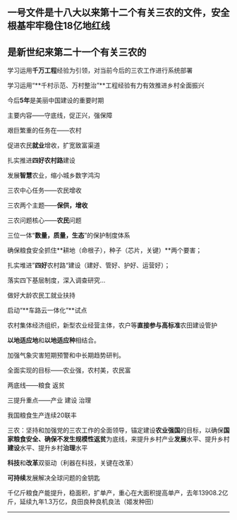 ## 一号文件是十八大以来第十二个有关三农的文件，安全根基牢牢稳住18亿地红线

## 是新世纪来第二十一个有关三农的

学习运用**千万工程**经验为引领，对当前今后的三农工作进行系统部署

学习运用“**千村示范、万村整治”**工程经验有力有效推进乡村全面振兴

今后**5年**是美丽中国建设的重要时期

主要内容——守底线，促正兴，强保障

艰巨繁重的任务在——农村

促进农民**就业**增收，扩宽致富渠道

扎实推进**四好农村路**建设

发展**智慧**农业，缩小城乡数字鸿沟

三农中心任务——农民增收

三农两个主题——**保供，增收**

三农问题核心——**农民**问题

三位一体“**数量，质量，生态**”的保护制度体系

确保粮食安全抓住**耕地（命根子），种子（芯片，关键）**两个要害；

扎实堆进”**四好**农村路“建设（建好、管好、护好、运营好）；

落实四下基层制度，深入调查研究...

做好大龄农民工就业扶持

启动“**车路云一体化”**试点

农村集体经济组织，新型农业经营主体，农户等**直接参与高标准**农田建设管护

**以地适应地**和**以地适应种**相结合。

加强气象灾害短期预警和中长期趋势研判。

全面实现的目标——农业强，农村美，农民富

两底线——粮食 返贫

三提升重点——产业 建设 治理

我国粮食生产连续20联丰

三农：坚持和加强党的三农工作的全面领导，锚定建设**农业强国**的目标，以确保**国家粮食安全、确保不发生规模性返贫**为底线，来提升乡村产业**发展**水平、提升乡村**建设**水平、提升乡村**治理**水平

**科技**和**改革**双驱动（利器在科技，关键在改革）

**可持续**发展解决全球问题的金钥匙

千亿斤粮食产能提升，稳面积，扩单产，重心在大面积提高单产，去年13908.2亿斤，延续九年1.3万亿，良田良种良机良法（姬发种田）

----

